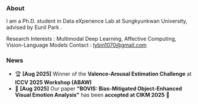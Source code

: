 ### About

I am a Ph.D. student in Data eXperience Lab at Sungkyunkwan University, advised by Eunil Park .

Research Interests : Multimodal Deep Learning, Affective Computing, Vision-Language Models 
Contact : lybin1070@gmail.com

### News
- 🏆 **[Aug 2025]** Winner of the **Valence-Arousal Estimation Challenge** at **ICCV 2025 Workshop (ABAW)**  
- 📄 **[Aug 2025]** Our paper **"BOVIS: Bias-Mitigated Object-Enhanced Visual Emotion Analysis"** has been **accepted at CIKM 2025** 🎉  


<!--
**leeyubin10/leeyubin10** is a ✨ _special_ ✨ repository because its `README.md` (this file) appears on your GitHub profile.

Here are some ideas to get you started:

- 🔭 I’m currently working on ...
- 🌱 I’m currently learning ...
- 👯 I’m looking to collaborate on ...
- 🤔 I’m looking for help with ...
- 💬 Ask me about ...
- 📫 How to reach me: ...
- 😄 Pronouns: ...
- ⚡ Fun fact: ...
-->

<!--
<a href="https://velog.io/@lybin10">
    <img 
        src="http://img.shields.io/badge/velog-green?style=flat&logo=Vector Logo Zone&link=https://velog.io/@lybin10"
        style="height : auto; margin-left : 10px; margin-right : 10px;"/>
</a>
-->
